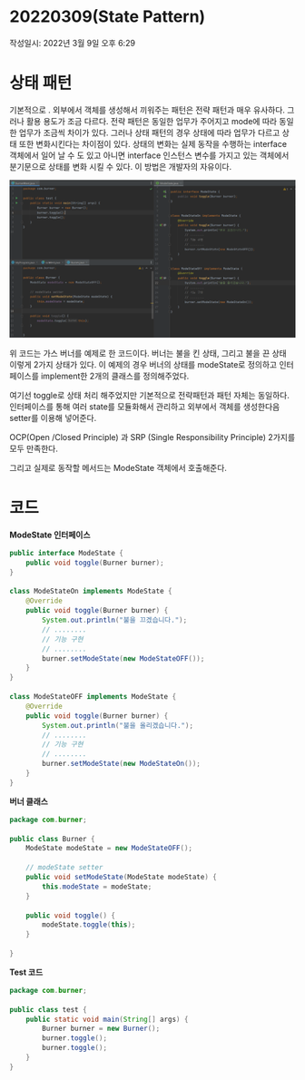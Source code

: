 # 20220309(State Pattern)

작성일시: 2022년 3월 9일 오후 6:29

# 상태 패턴

기본적으로 . 외부에서 객체를 생성해서 끼워주는 패턴은 전략 패턴과 매우 유사하다. 그러나 활용 용도가 조금 다르다. 전략 패턴은 동일한 업무가 주어지고 mode에 따라 동일한 업무가 조금씩 차이가 있다. 그러나 상태 패턴의 경우 상태에 따라 업무가 다르고 상태 또한 변화시킨다는 차이점이 있다. 상태의 변화는 실제 동작을 수행하는 interface 객체에서 일어 날 수 도 있고 아니면 interface  인스턴스 변수를 가지고 있는 객체에서 분기문으로 상태를 변화 시킬 수 있다. 이 방법은 개발자의 자유이다.

![Untitled](20220309(StatePattern)/Untitled.png)

위 코드는 가스 버너를 예제로 한 코드이다. 버너는 불을 킨 상태, 그리고 불을 끈 상태 이렇게 2가지 상태가 있다. 이 예제의 경우 버너의 상태를 modeState로 정의하고 인터페이스를 implement한  2개의 클래스를 정의해주었다.

여기선 toggle로 상태 처리 해주었지만 기본적으로 전략패턴과 패턴 자체는 동일하다. 인터페이스를 통해 여러 state를 모듈화해서 관리하고 외부에서 객체를 생성한다음 setter를 이용해 넣어준다.

OCP(Open /Closed Principle) 과 SRP (Single Responsibility Principle) 2가지를 모두 만족한다.

그리고 실제로 동작할 메서드는 ModeState 객체에서 호출해준다.

# 코드

**ModeState 인터페이스**

```java
public interface ModeState {
    public void toggle(Burner burner);
}

class ModeStateOn implements ModeState {
    @Override
    public void toggle(Burner burner) {
        System.out.println("불을 끄겠습니다.");
        // ........
        // 기능 구현
        // ........
        burner.setModeState(new ModeStateOFF());
    }
}

class ModeStateOFF implements ModeState {
    @Override
    public void toggle(Burner burner) {
        System.out.println("불을 올리겠습니다.");
        // ........
        // 기능 구현
        // ........
        burner.setModeState(new ModeStateOn());
    }
}
```

**버너 클래스**

```java
package com.burner;

public class Burner {
    ModeState modeState = new ModeStateOFF();

    // modeState setter
    public void setModeState(ModeState modeState) {
        this.modeState = modeState;
    }

    public void toggle() {
        modeState.toggle(this);
    }

}
```

**Test 코드**

```java
package com.burner;

public class test {
    public static void main(String[] args) {
        Burner burner = new Burner();
        burner.toggle();
        burner.toggle();
    }
}
```